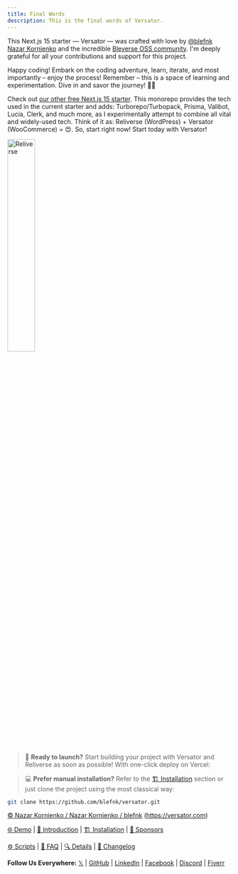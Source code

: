 ```yaml
---
title: Final Words
description: This is the final words of Versator.
---
```


This Next.js 15 starter — Versator — was crafted with love by [@blefnk Nazar Kornienko](https://github.com/blefnk) and the incredible [Bleverse OSS community](https://github.com/blefnk/versator/wiki/Project-Credits-&-Contributors). I'm deeply grateful for all your contributions and support for this project.

Happy coding! Embark on the coding adventure, learn, iterate, and most importantly – enjoy the process! Remember – this is a space of learning and experimentation. Dive in and savor the journey! 🚀🌌

Check out [our other free Next.js 15 starter](https://github.com/blefnk/reliverse). This monorepo provides the tech used in the current starter and adds: Turborepo/Turbopack, Prisma, Valibot, Lucia, Clerk, and much more, as I experimentally attempt to combine all vital and widely-used tech. Think of it as: Reliverse (WordPress) + Versator (WooCommerce) = 😍. So, start right now! Start today with Versator!

<p>
  <span>
    <a href="https://github.com/blefnk/versator/blob/main/reliverse.webp">
      <picture>
          <source media="(prefers-color-scheme: dark)" srcset="/reliverse.webp" />
          <source media="(prefers-color-scheme: light)" srcset="/reliverse.webp" />
          <img alt="Reliverse" src="/reliverse.webp" width="35%" />
      </picture>
    </a>
  </span>
</p>

> 🚀 **Ready to launch?** Start building your project with Versator and Reliverse as soon as possible! With one-click deploy on Vercel:

<!-- [![Deploy with Vercel](https://vercel.com/button)](https://vercel.com/new/clone?repository-url=https%3A%2F%2Fgithub.com%2Fblefnk%2Fversator-nextjs-template&project-name=versator&repository-name=my-new-repository-name) -->

> 💻 **Prefer manual installation?** Refer to the [🏗️ Installation](./INSTALLATION.md) section or just clone the project using the most classical way:

```bash
git clone https://github.com/blefnk/versator.git
```

[© Nazar Kornienko / Nazar Kornienko / blefnk](https://github.com/blefnk) (<https://versator.com>)

<!-- <p>
  <span>
    <a href="https://github.com/blefnk/versator/blob/main/og.png">
      <picture>
          <source media="(prefers-color-scheme: dark)" srcset="/og.png" />
          <source media="(prefers-color-scheme: light)" srcset="/og.png" />
          <img alt="Versator OG Image" src="/og.png" width="35%" />
      </picture>
    </a>
  </span>
</p> -->

<!-- [![Join the Versator Discord](https://discordapp.com/api/guilds/1075533942096150598/widget.png?style=banner2)][badge-discord] -->

[🌐 Demo](https://versator.com) | [👋 Introduction](./INTRODUCTION.md) | [🏗️ Installation](./INSTALLATION.md) | [🩷 Sponsors](./SPONSORS.md)

[⚙️ Scripts](./SCRIPTS.md) | [🤔 FAQ](./FAQ.md) | [🔍 Details](./DETAILS.md) | [📖 Changelog](./CHANGELOG.md)

**Follow Us Everywhere:** [𝕏](https://x.com/blefnk) | [GitHub](https://github.com/blefnk) | [LinkedIn](https://linkedin.com/in/blefnk) | [Facebook](https://facebook.com/blefnk) | [Discord](https://discord.gg/Pb8uKbwpsJ) | [Fiverr](https://fiverr.com/blefnk)

<!-- [badge-discord]: https://badgen.net/discord/members/Pb8uKbwpsJ?icon=discord&label=discord&color=purple -->

